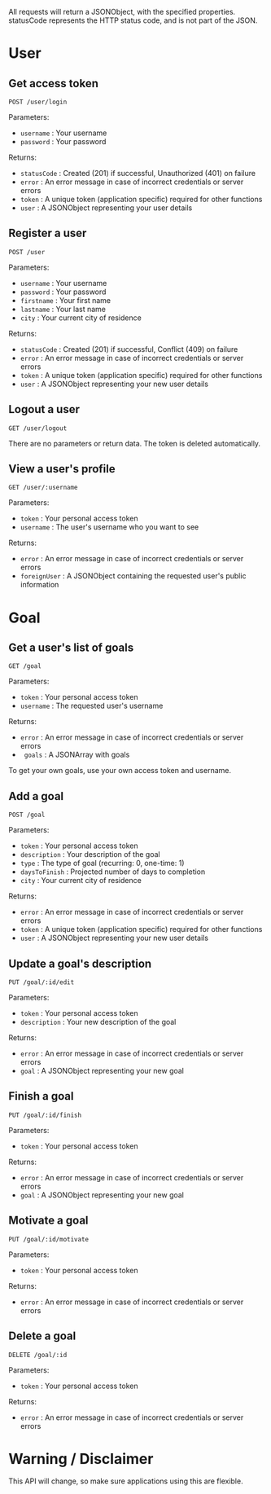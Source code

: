 All requests will return a JSONObject, with the specified properties.
statusCode represents the HTTP status code, and is not part of the JSON.

User
=============
Get access token
-------------
``` POST /user/login ```

Parameters:

* ``` username ``` : Your username
* ``` password ``` : Your password

Returns:

* ``` statusCode ``` : Created (201) if successful, Unauthorized (401) on failure
* ``` error ``` : An error message in case of incorrect credentials or server errors
* ``` token ``` : A unique token (application specific) required for other functions
* ``` user ``` : A JSONObject representing your user details

Register a user
-------------
``` POST /user ```

Parameters:

* ``` username ``` : Your username
* ``` password ``` : Your password
* ``` firstname ``` : Your first name
* ``` lastname ``` : Your last name
* ``` city ``` : Your current city of residence

Returns:

* ``` statusCode ``` : Created (201) if successful, Conflict (409) on failure
* ``` error ``` : An error message in case of incorrect credentials or server errors
* ``` token ``` : A unique token (application specific) required for other functions
* ``` user ``` : A JSONObject representing your new user details

Logout a user
-------------
``` GET /user/logout ```

There are no parameters or return data. The token is deleted automatically.

View a user's profile
-------------
``` GET /user/:username ```

Parameters:

* ``` token ``` : Your personal access token
* ``` username ``` : The user's username who you want to see

Returns:

* ``` error ``` : An error message in case of incorrect credentials or server errors
* ``` foreignUser ``` : A JSONObject containing the requested user's public information

Goal
=============
Get a user's list of goals
-------------
``` GET /goal ```

Parameters:

* ``` token ``` : Your personal access token
* ``` username ``` : The requested user's username

Returns:

* ``` error ``` : An error message in case of incorrect credentials or server errors
* ``` goals``` : A JSONArray with goals

To get your own goals, use your own access token and username.

Add a goal
-------------
``` POST /goal ```

Parameters:

* ``` token ``` : Your personal access token
* ``` description ``` : Your description of the goal
* ``` type ``` : The type of goal (recurring: 0, one-time: 1)
* ``` daysToFinish ``` : Projected number of days to completion
* ``` city ``` : Your current city of residence

Returns:

* ``` error ``` : An error message in case of incorrect credentials or server errors
* ``` token ``` : A unique token (application specific) required for other functions
* ``` user ``` : A JSONObject representing your new user details

Update a goal's description
-------------
``` PUT /goal/:id/edit ```

Parameters:

* ``` token ``` : Your personal access token
* ``` description ``` : Your new description of the goal

Returns:

* ``` error ``` : An error message in case of incorrect credentials or server errors
* ``` goal ``` : A JSONObject representing your new goal

Finish a goal
-------------
``` PUT /goal/:id/finish ```

Parameters:

* ``` token ``` : Your personal access token

Returns:

* ``` error ``` : An error message in case of incorrect credentials or server errors
* ``` goal ``` : A JSONObject representing your new goal

Motivate a goal
-------------
``` PUT /goal/:id/motivate ```

Parameters:

* ``` token ``` : Your personal access token

Returns:

* ``` error ``` : An error message in case of incorrect credentials or server errors

Delete a goal
-------------
``` DELETE /goal/:id ```

Parameters:

* ``` token ``` : Your personal access token

Returns:

* ``` error ``` : An error message in case of incorrect credentials or server errors


Warning / Disclaimer
=============
This API will change, so make sure applications using this are flexible.